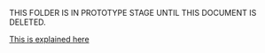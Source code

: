 THIS FOLDER IS IN PROTOTYPE STAGE UNTIL THIS DOCUMENT IS DELETED.

[This is explained here](https://www.youtube.com/watch?v=dQw4w9WgXcQ)